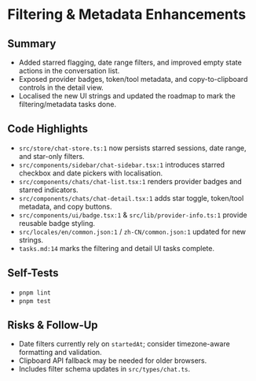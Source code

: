 # Filtering & Metadata Enhancements

## Summary

- Added starred flagging, date range filters, and improved empty state actions in the conversation list.
- Exposed provider badges, token/tool metadata, and copy-to-clipboard controls in the detail view.
- Localised the new UI strings and updated the roadmap to mark the filtering/metadata tasks done.

## Code Highlights

- `src/store/chat-store.ts:1` now persists starred sessions, date range, and star-only filters.
- `src/components/sidebar/chat-sidebar.tsx:1` introduces starred checkbox and date pickers with localisation.
- `src/components/chats/chat-list.tsx:1` renders provider badges and starred indicators.
- `src/components/chats/chat-detail.tsx:1` adds star toggle, token/tool metadata, and copy buttons.
- `src/components/ui/badge.tsx:1` & `src/lib/provider-info.ts:1` provide reusable badge styling.
- `src/locales/en/common.json:1` / `zh-CN/common.json:1` updated for new strings.
- `tasks.md:14` marks the filtering and detail UI tasks complete.

## Self-Tests

- `pnpm lint`
- `pnpm test`

## Risks & Follow-Up

- Date filters currently rely on `startedAt`; consider timezone-aware formatting and validation.
- Clipboard API fallback may be needed for older browsers.
- Includes filter schema updates in `src/types/chat.ts`.
